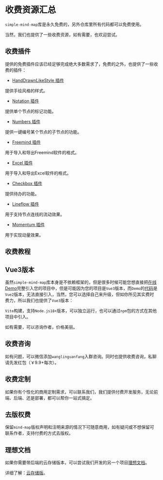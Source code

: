 # 收费资源汇总

`simple-mind-map`库是永久免费的，另外仓库里所有代码都可以免费使用。

当然，我们也提供了一些收费资源，如有需要，也欢迎尝试。

## 收费插件

提供的免费插件应该已经足够完成绝大多数需求了，免费的之外，也提供了一些收费的插件：

- [HandDrawnLikeStyle 插件](https://wanglin2.github.io/mind-map-docs/plugins/handDrawnLikeStyle.html)

提供手绘风格的样式。

- [Notation 插件](https://wanglin2.github.io/mind-map-docs/plugins/notation.html)

提供单个节点的标记功能。

- [Numbers 插件](https://wanglin2.github.io/mind-map-docs/plugins/numbers.html)

提供一键编号某个节点的子节点的功能。

- [Freemind 插件](https://wanglin2.github.io/mind-map-docs/plugins/freemind.html)

用于导入和导出Freemind软件的格式。

- [Excel 插件](https://wanglin2.github.io/mind-map-docs/plugins/excel.html)

用于导入和导出Excel软件的格式。

- [Checkbox 插件](https://wanglin2.github.io/mind-map-docs/plugins/checkbox.html)

提供待办的功能。

- [Lineflow 插件](https://wanglin2.github.io/mind-map-docs/plugins/lineflow.html)

用于支持节点连线的流动效果。

- [Momentum 插件](https://wanglin2.github.io/mind-map-docs/plugins/momentum.html)

用于实现动量效果。

## 收费教程

## Vue3版本

虽然`simple-mind-map`库本身是不依赖框架的，但是很多时候可能您想直接把[在线Demo](https://wanglin2.github.io/mind-map/)完整引入您的项目中，但是可能因为您的项目是`Vue3`版本，而`Demo`的[代码](https://github.com/wanglin2/mind-map/tree/main/web)是`Vue2`版本，无法直接引入，当然，您可以选择自己来升级，但如你所见其实费时费力，所以我们也提供了`Vue3`版本：

`Vite`构建，支持`Node.js18+`版本，可以独立运行，也可以通过`npm`包的方式在其他项目中引入。

如有需要，可以咨询作者，价格美丽。

## 收费咨询

如有问题，可以微信添加`wanglinguanfang`入群咨询。同时也提供收费咨询，私聊请先发红包（￥9.9+每次）。

## 收费定制

如果你有个性化的商用定制需求，可以联系我们，我们提供付费开发服务，无论前端、后端、还是部署，都可以帮你一站式搞定。

## 去版权费

保留`mind-map`版权声明和注明来源的情况下可随意商用，如有疑问或不想保留可联系作者，支持付费的方式去版权。

## 理想文档

如果你需要带后端的云存储版本，可以尝试我们开发的另一个项目[理想文档](https://github.com/wanglin2/lx-doc)。

详细了解：[云存储版](/cloudStorage)。
